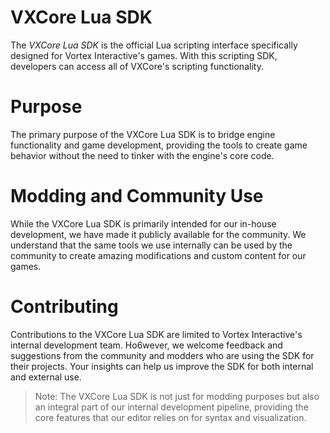 # VXCore Lua SDK

The *VXCore Lua SDK* is the official Lua scripting interface specifically designed for Vortex Interactive's games. With this scripting SDK, developers can access all of VXCore's scripting functionality.

# Purpose

The primary purpose of the VXCore Lua SDK is to bridge engine functionality and game development, providing the tools to create game behavior without the need to tinker with the engine's core code.

# Modding and Community Use

While the VXCore Lua SDK is primarily intended for our in-house development, we have made it publicly available for the community. We understand that the same tools we use internally can be used by the community to create amazing modifications and custom content for our games.

# Contributing

Contributions to the VXCore Lua SDK are limited to Vortex Interactive's internal development team. Ho6wever, we welcome feedback and suggestions from the community and modders who are using the SDK for their projects. Your insights can help us improve the SDK for both internal and external use.

> Note: The VXCore Lua SDK is not just for modding purposes but also an integral part of our internal development pipeline, providing the core features that our editor relies on for syntax and visualization.